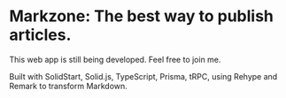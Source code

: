 # Markzone: The best way to publish articles.

This web app is still being developed. Feel free to join me.

Built with SolidStart, Solid.js, TypeScript, Prisma, tRPC, using Rehype and Remark to transform Markdown.
